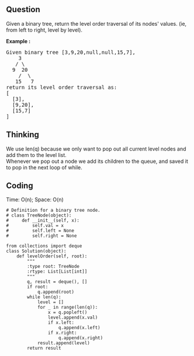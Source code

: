 ## Question
Given a binary tree, return the level order traversal of its nodes' values. (ie, from left to right, level by level).

**Example :**   
<pre>
Given binary tree [3,9,20,null,null,15,7],
    3
   / \
  9  20
    /  \
   15   7
return its level order traversal as:
[
  [3],
  [9,20],
  [15,7]
]
</pre>

## Thinking
We use len(q) because we only want to pop out all current level nodes and add them to the level list.<br>
Whenever we pop out a node we add its children to the queue, and saved it to pop in the next loop of while.

## Coding
Time: O(n); 
Space: O(n)
```python3
# Definition for a binary tree node.
# class TreeNode(object):
#     def __init__(self, x):
#         self.val = x
#         self.left = None
#         self.right = None

from collections import deque
class Solution(object):
    def levelOrder(self, root):
        """
        :type root: TreeNode
        :rtype: List[List[int]]
        """
        q, result = deque(), []
        if root:
            q.append(root)
        while len(q):
            level = []
            for _ in range(len(q)):
                x = q.popleft()
                level.append(x.val)
                if x.left:
                    q.append(x.left)
                if x.right:
                    q.append(x.right)
            result.append(level)
        return result
```
